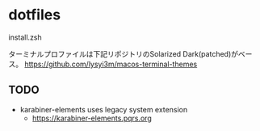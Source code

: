 # dotfiles

install.zsh

ターミナルプロファイルは下記リポジトリのSolarized Dark(patched)がベース。
https://github.com/lysyi3m/macos-terminal-themes

## TODO

- karabiner-elements uses legacy system extension
    - https://karabiner-elements.pqrs.org

